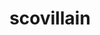 ---
id: 952
title: scovillain
types: [grass,fire]
image: https://raw.githubusercontent.com/PokeAPI/sprites/master/sprites/pokemon/952.png
---